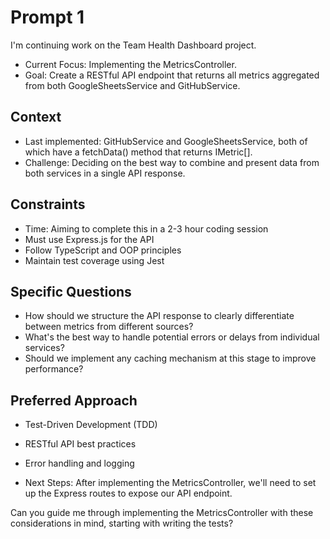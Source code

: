 # Prompt 1

I'm continuing work on the Team Health Dashboard project.

- Current Focus: Implementing the MetricsController.
- Goal: Create a RESTful API endpoint that returns all metrics aggregated from both GoogleSheetsService and GitHubService.

## Context

- Last implemented: GitHubService and GoogleSheetsService, both of which have a fetchData() method that returns IMetric[].
- Challenge: Deciding on the best way to combine and present data from both services in a single API response.

## Constraints

- Time: Aiming to complete this in a 2-3 hour coding session
- Must use Express.js for the API
- Follow TypeScript and OOP principles
- Maintain test coverage using Jest

## Specific Questions

- How should we structure the API response to clearly differentiate between metrics from different sources?
- What's the best way to handle potential errors or delays from individual services?
- Should we implement any caching mechanism at this stage to improve performance?

## Preferred Approach

- Test-Driven Development (TDD)
- RESTful API best practices
- Error handling and logging

- Next Steps: After implementing the MetricsController, we'll need to set up the Express routes to expose our API endpoint.

Can you guide me through implementing the MetricsController with these considerations in mind, starting with writing the tests?
